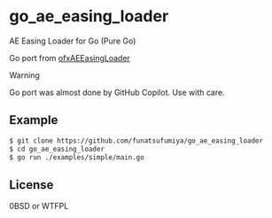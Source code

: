# go_ae_easing_loader

AE Easing Loader for Go (Pure Go)

Go port from [ofxAEEasingLoader](https://github.com/funatsufumiya/ofxAEEasingLoader)

> [!WARNING]
> Go port was almost done by GitHub Copilot. Use with care.

## Example

```bash
$ git clone https://github.com/funatsufumiya/go_ae_easing_loader
$ cd go_ae_easing_loader
$ go run ./examples/simple/main.go
```

## License

0BSD or WTFPL